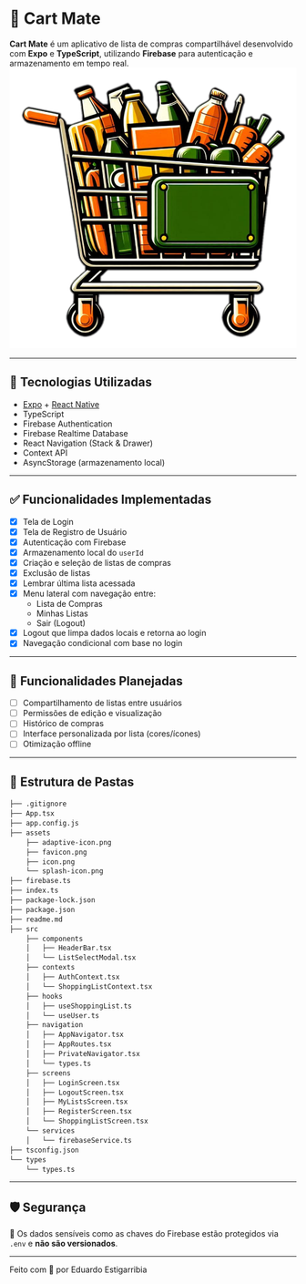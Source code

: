 # 🛒 Cart Mate

**Cart Mate** é um aplicativo de lista de compras compartilhável desenvolvido com **Expo** e **TypeScript**, utilizando **Firebase** para autenticação e armazenamento em tempo real.
![CartMate Logo](./assets/icon.png)

---

## 🚀 Tecnologias Utilizadas

- [Expo](https://expo.dev/) + [React Native](https://reactnative.dev/)
- TypeScript
- Firebase Authentication
- Firebase Realtime Database
- React Navigation (Stack & Drawer)
- Context API
- AsyncStorage (armazenamento local)

---

## ✅ Funcionalidades Implementadas

- [x] Tela de Login
- [x] Tela de Registro de Usuário
- [x] Autenticação com Firebase
- [x] Armazenamento local do `userId`
- [x] Criação e seleção de listas de compras
- [x] Exclusão de listas
- [x] Lembrar última lista acessada
- [x] Menu lateral com navegação entre:
  - Lista de Compras
  - Minhas Listas
  - Sair (Logout)
- [x] Logout que limpa dados locais e retorna ao login
- [x] Navegação condicional com base no login

---

## 🧭 Funcionalidades Planejadas

- [ ] Compartilhamento de listas entre usuários
- [ ] Permissões de edição e visualização
- [ ] Histórico de compras
- [ ] Interface personalizada por lista (cores/ícones)
- [ ] Otimização offline

---

## 📁 Estrutura de Pastas

```bash
├── .gitignore
├── App.tsx
├── app.config.js
├── assets
    ├── adaptive-icon.png
    ├── favicon.png
    ├── icon.png
    └── splash-icon.png
├── firebase.ts
├── index.ts
├── package-lock.json
├── package.json
├── readme.md
├── src
    ├── components
    │   ├── HeaderBar.tsx
    │   └── ListSelectModal.tsx
    ├── contexts
    │   ├── AuthContext.tsx
    │   └── ShoppingListContext.tsx
    ├── hooks
    │   ├── useShoppingList.ts
    │   └── useUser.ts
    ├── navigation
    │   ├── AppNavigator.tsx
    │   ├── AppRoutes.tsx
    │   ├── PrivateNavigator.tsx
    │   └── types.ts
    ├── screens
    │   ├── LoginScreen.tsx
    │   ├── LogoutScreen.tsx
    │   ├── MyListsScreen.tsx
    │   ├── RegisterScreen.tsx
    │   └── ShoppingListScreen.tsx
    └── services
    │   └── firebaseService.ts
├── tsconfig.json
└── types
    └── types.ts
```

---

## 🛡️ Segurança

🔐 Os dados sensíveis como as chaves do Firebase estão protegidos via `.env` e **não são versionados**.

---

Feito com 💙 por Eduardo Estigarribia
